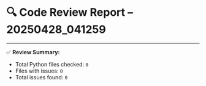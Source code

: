# 🔍 Code Review Report – 20250428_041259

---

✅ **Review Summary:**
- Total Python files checked: `0`
- Files with issues: `0`
- Total issues found: `0`
